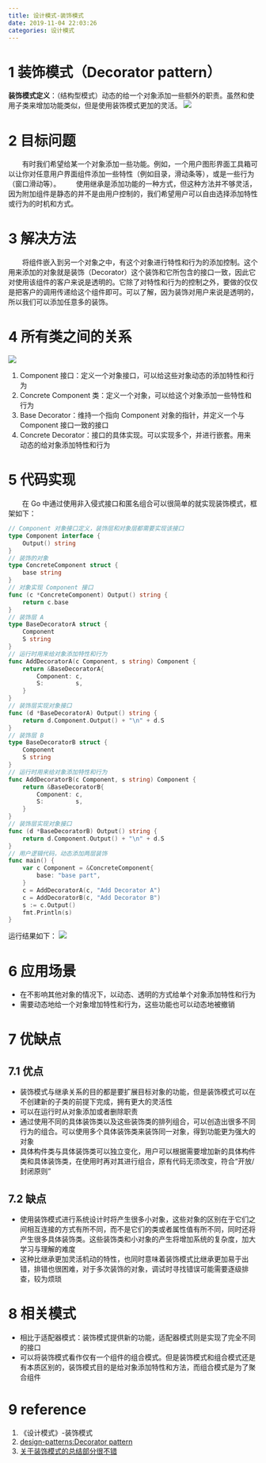 ```yaml
---
title: 设计模式-装饰模式
date: 2019-11-04 22:03:26
categories: 设计模式
---
```

# 1 装饰模式（Decorator pattern）
**装饰模式定义**：（结构型模式）动态的给一个对象添加一些额外的职责。虽然和使用子类来增加功能类似，但是使用装饰模式更加的灵活。
![](../img/设计模式-装饰模式/1.png)
# 2 目标问题
&emsp;&emsp;有时我们希望给某一个对象添加一些功能。例如，一个用户图形界面工具箱可以让你对任意用户界面组件添加一些特性（例如目录，滑动条等），或是一些行为（窗口滑动等）。
&emsp;&emsp;使用继承是添加功能的一种方式，但这种方法并不够灵活，因为附加组件是静态的并不是由用户控制的，我们希望用户可以自由选择添加特性或行为的时机和方式。

# 3 解决方法
&emsp;&emsp;将组件嵌入到另一个对象之中，有这个对象进行特性和行为的添加控制。这个用来添加的对象就是装饰（Decorator）这个装饰和它所包含的接口一致，因此它对使用该组件的客户来说是透明的。它除了对特性和行为的控制之外，要做的仅仅是把客户的调用传递给这个组件即可。可以了解，因为装饰对用户来说是透明的，所以我们可以添加任意多的装饰。

# 4 所有类之间的关系

![](../img/设计模式-装饰模式/2.png)
1. Component 接口：定义一个对象接口，可以给这些对象动态的添加特性和行为
2. Concrete Component 类：定义一个对象，可以给这个对象添加一些特性和行为
3. Base Decorator：维持一个指向 Component 对象的指针，并定义一个与 Component 接口一致的接口
4. Concrete Decorator：接口的具体实现。可以实现多个，并进行嵌套。用来动态的给对象添加特性和行为

# 5 代码实现
&emsp;&emsp;在 Go 中通过使用非入侵式接口和匿名组合可以很简单的就实现装饰模式，框架如下：
```go
// Component 对象接口定义，装饰层和对象层都需要实现该接口
type Component interface {
	Output() string
}
// 装饰的对象
type ConcreteComponent struct {
	base string
}
// 对象实现 Component 接口
func (c *ConcreteComponent) Output() string {
	return c.base
}
// 装饰层 A
type BaseDecoratorA struct {
	Component
	S string
}
// 运行时用来给对象添加特性和行为
func AddDecoratorA(c Component, s string) Component {
	return &BaseDecoratorA{
		Component: c,
		S:         s,
	}
}
// 装饰层实现对象接口
func (d *BaseDecoratorA) Output() string {
	return d.Component.Output() + "\n" + d.S
}
// 装饰层 B
type BaseDecoratorB struct {
	Component
	S string
}
// 运行时用来给对象添加特性和行为
func AddDecoratorB(c Component, s string) Component {
	return &BaseDecoratorB{
		Component: c,
		S:         s,
	}
}
// 装饰层实现对象接口
func (d *BaseDecoratorB) Output() string {
	return d.Component.Output() + "\n" + d.S
}
// 用户逻辑代码，动态添加两层装饰
func main() {
	var c Component = &ConcreteComponent{
		base: "base part",
	}
	c = AddDecoratorA(c, "Add Decorator A")
	c = AddDecoratorB(c, "Add Decorator B")
	s := c.Output()
	fmt.Println(s)
}
```
运行结果如下：
![](../img/设计模式-装饰模式/3.png)
# 6 应用场景

- 在不影响其他对象的情况下，以动态、透明的方式给单个对象添加特性和行为
- 需要动态地给一个对象增加特性和行为，这些功能也可以动态地被撤销

# 7 优缺点

## 7.1 优点
- 装饰模式与继承关系的目的都是要扩展目标对象的功能，但是装饰模式可以在不创建新的子类的前提下完成，拥有更大的灵活性
- 可以在运行时从对象添加或者删除职责
- 通过使用不同的具体装饰类以及这些装饰类的排列组合，可以创造出很多不同行为的组合。可以使用多个具体装饰类来装饰同一对象，得到功能更为强大的对象
- 具体构件类与具体装饰类可以独立变化，用户可以根据需要增加新的具体构件类和具体装饰类，在使用时再对其进行组合，原有代码无须改变，符合“开放/封闭原则”

## 7.2 缺点
- 使用装饰模式进行系统设计时将产生很多小对象，这些对象的区别在于它们之间相互连接的方式有所不同，而不是它们的类或者属性值有所不同，同时还将产生很多具体装饰类。这些装饰类和小对象的产生将增加系统的复杂度，加大学习与理解的难度
- 这种比继承更加灵活机动的特性，也同时意味着装饰模式比继承更加易于出错，排错也很困难，对于多次装饰的对象，调试时寻找错误可能需要逐级排查，较为烦琐

# 8 相关模式
- 相比于适配器模式：装饰模式提供新的功能，适配器模式则是实现了完全不同的接口
- 可以将装饰模式看作仅有一个组件的组合模式。但是装饰模式和组合模式还是有本质区别的，装饰模式目的是给对象添加特性和方法，而组合模式是为了聚合组件

# 9 reference
1. 《设计模式》-装饰模式
2. [design-patterns:Decorator pattern](https://refactoring.guru/design-patterns/decorator)
3. [关于装饰模式的总结部分很不错](https://design-patterns.readthedocs.io/zh_CN/latest/structural_patterns/decorator.html)